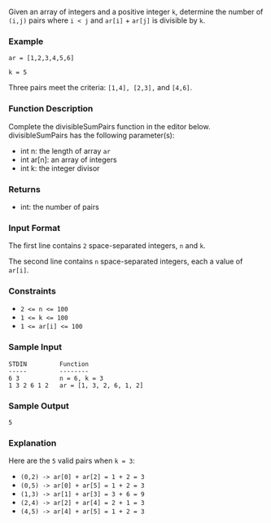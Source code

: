Given an array of integers and a positive integer `k`, determine the number of `(i,j)` pairs where `i < j` and `ar[i]` + `ar[j]` is divisible by `k`. 

### Example 
`ar = [1,2,3,4,5,6]` 

`k = 5`

Three pairs meet the criteria: `[1,4], [2,3],` and `[4,6]`. 

### Function Description
Complete the divisibleSumPairs function in the editor below.
divisibleSumPairs has the following parameter(s): 
- int n: the length of array `ar` 
- int ar[n]: an array of integers 
- int k: the integer divisor

### Returns 
- int: the number of pairs 

### Input Format
The first line contains `2` space-separated integers, `n` and `k`. 

The second line contains `n` space-separated integers, each a value of `ar[i]`. 

### Constraints
- `2 <= n <= 100`
- `1 <= k <= 100`
- `1 <= ar[i] <= 100`

### Sample Input
```
STDIN         Function
-----         --------
6 3           n = 6, k = 3
1 3 2 6 1 2   ar = [1, 3, 2, 6, 1, 2]
```

### Sample Output
```
5
```

### Explanation
Here are the `5` valid pairs when `k = 3`: 
- `(0,2) -> ar[0] + ar[2] = 1 + 2 = 3` 
- `(0,5) -> ar[0] + ar[5] = 1 + 2 = 3` 
- `(1,3) -> ar[1] + ar[3] = 3 + 6 = 9` 
- `(2,4) -> ar[2] + ar[4] = 2 + 1 = 3` 
- `(4,5) -> ar[4] + ar[5] = 1 + 2 = 3`

